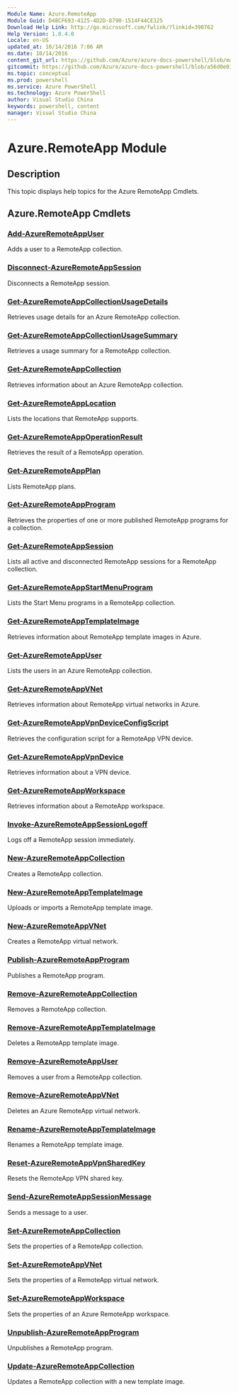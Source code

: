 ```yaml
---
Module Name: Azure.RemoteApp
Module Guid: D48CF693-4125-4D2D-8790-1514F44CE325
Download Help Link: http://go.microsoft.com/fwlink/?linkid=390762
Help Version: 1.0.4.0
Locale: en-US
updated_at: 10/14/2016 7:06 AM
ms.date: 10/14/2016
content_git_url: https://github.com/Azure/azure-docs-powershell/blob/master/azureps-cmdlets-docs/ServiceManagement/Azure.RemoteApp/v0.9.8/CmdletMDs/Azure.RemoteApp.md
gitcommit: https://github.com/Azure/azure-docs-powershell/blob/a56d0e01e65c2c33aa2af13dd29addc94ead6e88/azureps-cmdlets-docs/ServiceManagement/Azure.RemoteApp/v0.9.8/CmdletMDs/Azure.RemoteApp.md
ms.topic: conceptual
ms.prod: powershell
ms.service: Azure PowerShell
ms.technology: Azure PowerShell
author: Visual Studio China
keywords: powershell, content
manager: Visual Studio China
---
```


# Azure.RemoteApp Module
## Description
This topic displays help topics for the Azure RemoteApp Cmdlets. 

## Azure.RemoteApp Cmdlets
### [Add-AzureRemoteAppUser](Add-AzureRemoteAppUser.md)
Adds a user to a RemoteApp collection.


### [Disconnect-AzureRemoteAppSession](Disconnect-AzureRemoteAppSession.md)
Disconnects a RemoteApp session.


### [Get-AzureRemoteAppCollectionUsageDetails](Get-AzureRemoteAppCollectionUsageDetails.md)
Retrieves usage details for an Azure RemoteApp collection.


### [Get-AzureRemoteAppCollectionUsageSummary](Get-AzureRemoteAppCollectionUsageSummary.md)
Retrieves a usage summary for a RemoteApp collection.


### [Get-AzureRemoteAppCollection](Get-AzureRemoteAppCollection.md)
Retrieves information about an Azure RemoteApp collection.


### [Get-AzureRemoteAppLocation](Get-AzureRemoteAppLocation.md)
Lists the locations that RemoteApp supports.


### [Get-AzureRemoteAppOperationResult](Get-AzureRemoteAppOperationResult.md)
Retrieves the result of a RemoteApp operation.


### [Get-AzureRemoteAppPlan](Get-AzureRemoteAppPlan.md)
Lists RemoteApp plans.


### [Get-AzureRemoteAppProgram](Get-AzureRemoteAppProgram.md)
Retrieves the properties of one or more published RemoteApp programs for a collection.


### [Get-AzureRemoteAppSession](Get-AzureRemoteAppSession.md)
Lists all active and disconnected RemoteApp sessions for a RemoteApp collection.


### [Get-AzureRemoteAppStartMenuProgram](Get-AzureRemoteAppStartMenuProgram.md)
Lists the Start Menu programs in a RemoteApp collection.


### [Get-AzureRemoteAppTemplateImage](Get-AzureRemoteAppTemplateImage.md)
Retrieves information about RemoteApp template images in Azure.


### [Get-AzureRemoteAppUser](Get-AzureRemoteAppUser.md)
Lists the users in an Azure RemoteApp collection.


### [Get-AzureRemoteAppVNet](Get-AzureRemoteAppVNet.md)
Retrieves information about RemoteApp virtual networks in Azure.


### [Get-AzureRemoteAppVpnDeviceConfigScript](Get-AzureRemoteAppVpnDeviceConfigScript.md)
Retrieves the configuration script for a RemoteApp VPN device.


### [Get-AzureRemoteAppVpnDevice](Get-AzureRemoteAppVpnDevice.md)
Retrieves information about a VPN device.


### [Get-AzureRemoteAppWorkspace](Get-AzureRemoteAppWorkspace.md)
Retrieves information about a RemoteApp workspace.


### [Invoke-AzureRemoteAppSessionLogoff](Invoke-AzureRemoteAppSessionLogoff.md)
Logs off a RemoteApp session immediately.


### [New-AzureRemoteAppCollection](New-AzureRemoteAppCollection.md)
Creates a RemoteApp collection.


### [New-AzureRemoteAppTemplateImage](New-AzureRemoteAppTemplateImage.md)
Uploads or imports a RemoteApp template image.


### [New-AzureRemoteAppVNet](New-AzureRemoteAppVNet.md)
Creates a RemoteApp virtual network.


### [Publish-AzureRemoteAppProgram](Publish-AzureRemoteAppProgram.md)
Publishes a RemoteApp program.


### [Remove-AzureRemoteAppCollection](Remove-AzureRemoteAppCollection.md)
Removes a RemoteApp collection.


### [Remove-AzureRemoteAppTemplateImage](Remove-AzureRemoteAppTemplateImage.md)
Deletes a RemoteApp template image.


### [Remove-AzureRemoteAppUser](Remove-AzureRemoteAppUser.md)
Removes a user from a RemoteApp collection.


### [Remove-AzureRemoteAppVNet](Remove-AzureRemoteAppVNet.md)
Deletes an Azure RemoteApp virtual network.


### [Rename-AzureRemoteAppTemplateImage](Rename-AzureRemoteAppTemplateImage.md)
Renames a RemoteApp template image.


### [Reset-AzureRemoteAppVpnSharedKey](Reset-AzureRemoteAppVpnSharedKey.md)
Resets the RemoteApp VPN shared key.


### [Send-AzureRemoteAppSessionMessage](Send-AzureRemoteAppSessionMessage.md)
Sends a message to a user.


### [Set-AzureRemoteAppCollection](Set-AzureRemoteAppCollection.md)
Sets the properties of a RemoteApp collection.


### [Set-AzureRemoteAppVNet](Set-AzureRemoteAppVNet.md)
Sets the properties of a RemoteApp virtual network.


### [Set-AzureRemoteAppWorkspace](Set-AzureRemoteAppWorkspace.md)
Sets the properties of an Azure RemoteApp workspace.


### [Unpublish-AzureRemoteAppProgram](Unpublish-AzureRemoteAppProgram.md)
Unpublishes a RemoteApp program.


### [Update-AzureRemoteAppCollection](Update-AzureRemoteAppCollection.md)
Updates a RemoteApp collection with a new template image.



